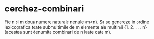 # cerchez-combinari
Fie n si m doua numere naturale nenule (m<n). Sa se genereze in ordine lexicografica toate submultimile de m elemente ale multimii {1, 2, ... , n} (acestea sunt denumite combinari de n luate cate m).
